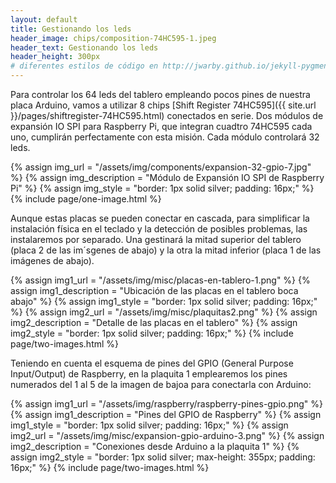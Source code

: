 ```yaml
---
layout: default
title: Gestionando los leds
header_image: chips/composition-74HC595-1.jpeg
header_text: Gestionando los leds
header_height: 300px
# diferentes estilos de código en http://jwarby.github.io/jekyll-pygments-themes/languages/java.html
---
```


Para controlar los 64 leds del tablero empleando pocos pines de nuestra placa Arduino, 
vamos a utilizar 8 chips [Shift Register 74HC595]({{ site.url }}/pages/shiftregister-74HC595.html)
conectados en serie. Dos módulos de expansión IO SPI para Raspberry Pi, que integran cuadtro 74HC595 cada uno, 
cumplirán perfectamente con esta misión. Cada módulo controlará 32 leds.

{% assign img_url = "/assets/img/components/expansion-32-gpio-7.jpg" %}
{% assign img_description = "Módulo de Expansión IO SPI de Raspberry Pi" %}
{% assign img_style = "border: 1px solid silver; padding: 16px;" %}
{% include page/one-image.html %}

Aunque estas placas se pueden conectar en cascada, para simplificar la instalación física en el 
teclado y la detección de posibles problemas, las instalaremos por separado. Una gestinará la
mitad superior del tablero (placa 2 de las im´sgenes de abajo) y la otra la mitad inferior (placa 1 de las imágenes de abajo).

{% assign img1_url = "/assets/img/misc/placas-en-tablero-1.png" %}
{% assign img1_description = "Ubicación de las placas en el tablero boca abajo" %}
{% assign img1_style = "border: 1px solid silver; padding: 16px;" %}
{% assign img2_url = "/assets/img/misc/plaquitas2.png" %}
{% assign img2_description = "Detalle de las placas en el tablero" %}
{% assign img2_style = "border: 1px solid silver; padding: 16px;" %}
{% include page/two-images.html %}


Teniendo en cuenta el esquema de pines del GPIO (General Purpose Input/Output) de Raspberry, en la plaquita 1 emplearemos
los pines numerados del 1 al 5 de la imagen de bajoa para conectarla con Arduino:

{% assign img1_url = "/assets/img/raspberry/raspberry-pines-gpio.png" %}
{% assign img1_description = "Pines del GPIO de Raspberry" %}
{% assign img1_style = "border: 1px solid silver; padding: 16px;" %}
{% assign img2_url = "/assets/img/misc/expansion-gpio-arduino-3.png" %}
{% assign img2_description = "Conexiones desde Arduino a la plaquita 1" %}
{% assign img2_style = "border: 1px solid silver; max-height: 355px; padding: 16px;" %}
{% include page/two-images.html %}


